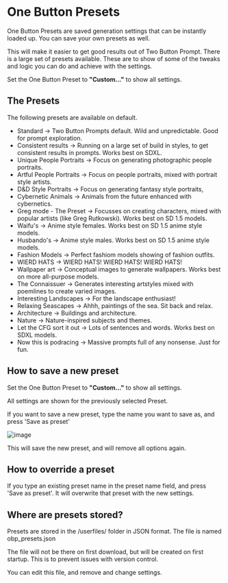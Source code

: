 # One Button Presets

One Button Presets are saved generation settings that can be instantly loaded up. You can save your own presets as well.

This will make it easier to get good results out of Two Button Prompt. There is a large set of presets available. These are to show of some of the tweaks and logic you can do and achieve with the settings.

Set the One Button Preset to __"Custom..."__ to show all settings.

## The Presets

The following presets are available on default.

- Standard -> Two Button Prompts default. Wild and unpredictable. Good for prompt exploration.
- Consistent results -> Running on a large set of build in styles, to get consistent results in prompts. Works best on SDXL.
- Unique People Portraits -> Focus on generating photographic people portraits.
- Artful People Portraits -> Focus on people portraits, mixed with portrait style artists.
- D&D Style Portraits -> Focus on generating fantasy style portraits,
- Cybernetic Animals -> Animals from the future enhanced with cybernetics.
- Greg mode - The Preset -> Focusses on creating characters, mixed with popular artists (like Greg Rutkowski). Works best on SD 1.5 models.
- Waifu's -> Anime style females. Works best on SD 1.5 anime style models.
- Husbando's -> Anime style males. Works best on SD 1.5 anime style models.
- Fashion Models -> Perfect fashiom models showing of fashion outfits.
- WIERD HATS -> WIERD HATS! WIERD HATS! WIERD HATS!
- Wallpaper art -> Conceptual images to generate wallpapers. Works best on more all-purpose models.
- The Connaissuer -> Generates interesting artstyles mixed with poemlines to create varied images.
- Interesting Landscapes -> For the landscape enthusiast!
- Relaxing Seascapes -> Ahhh, paintings of the sea. Sit back and relax.
- Architecture -> Buildings and architecture.
- Nature -> Nature-inspired subjects and themes.
- Let the CFG sort it out -> Lots of sentences and words. Works best on SDXL models.
- Now this is podracing -> Massive prompts full of any nonsense. Just for fun.


## How to save a new preset
Set the One Button Preset to __"Custom..."__ to show all settings.

All settings are shown for the previously selected Preset.

If you want to save a new preset, type the name you want to save as, and press 'Save as preset'

![image](https://github.com/AIrjen/OneButtonPrompt/assets/130234949/74703d49-614e-4143-9da1-345186de7b92)

This will save the new preset, and will remove all options again.

## How to override a preset
If you type an existing preset name in the preset name field, and press 'Save as preset'. It will overwrite that preset with the new settings.

## Where are presets stored?
Presets are stored in the /userfiles/ folder in JSON format. The file is named obp_presets.json

The file will not be there on first download, but will be created on first startup. This is to prevent issues with version control.

You can edit this file, and remove and change settings.

